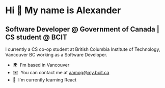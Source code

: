 Hi 👋 My name is Alexander
==========================

Software Developer @ Government of Canada | CS student @ BCIT
-----------------------------------------

I currently a CS co-op student at British Columbia Institute of Technology, Vancouver BC working as a Software Developer.

* 🌍  I'm based in Vancouver
* ✉️  You can contact me at [aamog@my.bcit.ca](mailto:aamog@my.bcit.ca)
* 🧠  I'm currently learning React
